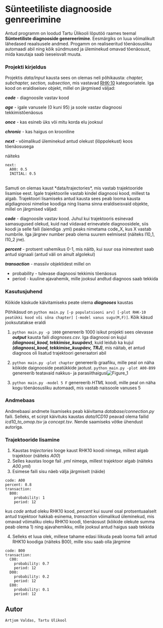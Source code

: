 # Sünteetiliste diagnooside genreerimine

Antud programm on loodud Tartu Ülikooli lõputöö raames teemal **Sünteetiliste diagnooside genereerimine**.
Eesmärgiks on luua võimalikult lähedased reaalsusele andmed. Progamm on realiseeritud tõenäosusliku
automaadi abil ning kõik sündmused ja üleminekud omavad tõenäosust, mida kasutaja saab iseseisvalt muuta.

### Projekti kirjeldus

Projektis *data/input* kausta sees on olemas neli põhikausta: *chapter, subchapter, section, subsection*, mis
vastavad [RHK-10][1] kategooriatele. Iga kood on eraldiseisev objekt, millel on järgmised väljad:

***code*** - diagnoosile vastav kood

***age*** - igale vanusele (0 kuni 95) ja soole vastav diagnoosi tekkimistõenäosus

***once*** -  kas esineb üks või mitu korda elu jooksul

***chronic*** - kas haigus on krooniline

***next*** - võimalikud üleminekud antud olekust (lõppolekust) koos tõenäosusega

näiteks 
```
next: 
  A00: 0.5
  INITIAL: 0.5
```

<br/>
Samuti on olemas kaust *data/trajectories*, mis vastab trajektooride lisamise eest. Igale trajektoorile vastab kindel diagnoosi kood, millest ta algab. Trajektoori lisamiseks antud kausta sees peab looma kausta algdiagnoosi nimelise koodiga ning lisama sinna eraldiseisvaid objekte, millel on järgmised väljad:

***code*** - diagnoosile vastav kood. Juhul kui trajektooris esinevad samasugused olekud, kuid nad viidavad erinevatele diagnoosidele, siis koodi ja selle faili (laiendiga .yml) peaks nimetama code_X, kus X vastab numbrile. Iga järgnev number peab olema suurem eelmisest (näiteks I10_1, I10_2 jne).

***percent*** - protsent vahemikus 0-1, mis näitb, kui suur osa inimestest saab antud signaali (antud väli on ainult algolekul)

***transaction*** - massiiv objektidest millel on

  * probability - tulevase diagnoosi tekkimis tõenäosus
  * period - kuuline ajavahemik, mille jooksul andtud diagnoos saab tekkida

[1]: https://rhk.sm.ee/

### Kasutusjuhend

Kõikide käskude käivitamiseks peate olema ***diagnoses*** kaustas

Põhikäsud on `python main.py [-p populatsiooni arv] [-plot RHK-10 peatükki kood või sõna chapter] [-model vanus sugu(M,F)]`. Kõik käsud jooksutatakse eraldi

1. `python main.py -p 1000` genereerib 1000 isikut projekti sees olevasse ***output*** kausta faili *diagnoses.csv*. Iga diagnoosi on kujul ***(diagnoosi_kood, tekkimise_kuupäev)***, kuid leidub ka kujul ***(diagnoosi_kood, tekkimise_kuupäev, TRJ)***, mis näitab, et antud diagnoos oli lisatud trajektoori generaatori abil

2. `python main.py -plot chapter` genereerib graafiku, mille peal on näha kõikide daignooside peatükkide jaotust. `python main.py -plot A00-B99` genereerib teatavaid nakkus- ja parasiithaigusi![Figure_1](https://user-images.githubusercontent.com/22376543/117357207-513df900-aebd-11eb-88eb-7bb40a6d38bd.png)


3. `python main.py -model 5 F` genereerib *HTML* koodi, mille peal on näha kogu tõenäosusliku automaadi, mis vastab naissoole vanuses 5

### Andmebaas

Andmebaasi andmete lisamiseks peab käivitama *database/connection.py* faili. Selleks, et scirpt käivituks kaustas *data/ICD10* peavad olema failid *icd10_to_omop.tsv* ja *concept.tsv*. Nende saamiseks võtke ühendust autoriga.

### Trajektooride lisamine

1. Kaustas *trajectories* looge kaust RHK10 koodi nimega, millest algab trajektoor (näiteks *A00*)
2. Selles kaustas looge fail *.yml* nimega, millest trajektoor algab (näiteks *A00.yml*)
3. Esimese faili sisu näeb välja järgmiselt (näide)
```
code: A00
percent: 0.8
transaction:
  B00:
    probability: 1
    period: 12
```
kus *code* antud oleku RHK10 kood, *percent* kui suurel osal protsentuaalselt antud trajektoor hakkab esinema, *transaction* võimalikud üleminekud, mis omavad võimaliku oleku RHK10 koodi, tõenäosust (kõikide olekute summa peab olema 1) ning ajavahemikku, mille jooksul antud haigus saab tekkida

4. Selleks et luua olek, millese tahame edasi liikuda peab looma faili antud RHK10 koodiga (näiteks B00), mille sisu saab olla järgmine
```
code: B00
transaction:
  C00:
    probability: 0.7
    period: 12
  D00:
    probability: 0.2
    period: 12
  E00:
    probability: 0.1
    period: 12
```

## Autor
	Artjom Valdas, Tartu Ülikool
